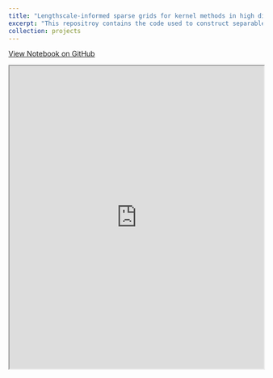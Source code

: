 ```yaml
---
title: "Lengthscale-informed sparse grids for kernel methods in high dimensions"
excerpt: "This repositroy contains the code used to construct separable Matern kernel interpolants (Gaussian processes) on lengthscale-informed sparse grid (LISG) designs for approximating functions in high dimensions. <br/><img src='/images/LISG.png'>"
collection: projects
---
```

[View Notebook on GitHub](https://github.com/elliot-addy/LISG/blob/main/LISG_tutorial.ipynb)
<iframe src="https://nbviewer.org/github/elliot-addy/LISG/blob/main/LISG_tutorial.ipynb" width="100%" height="600px"></iframe>
